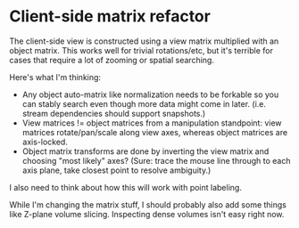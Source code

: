 # Client-side matrix refactor
The client-side view is constructed using a view matrix multiplied with an
object matrix. This works well for trivial rotations/etc, but it's terrible for
cases that require a lot of zooming or spatial searching.

Here's what I'm thinking:

- Any object auto-matrix like normalization needs to be forkable so you can
  stably search even though more data might come in later. (i.e. stream
  dependencies should support snapshots.)
- View matrices != object matrices from a manipulation standpoint: view
  matrices rotate/pan/scale along view axes, whereas object matrices are
  axis-locked.
- Object matrix transforms are done by inverting the view matrix and choosing
  "most likely" axes? (Sure: trace the mouse line through to each axis plane,
  take closest point to resolve ambiguity.)

I also need to think about how this will work with point labeling.

While I'm changing the matrix stuff, I should probably also add some things
like Z-plane volume slicing. Inspecting dense volumes isn't easy right now.
